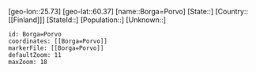 ﻿---
location: [60.37,25.73]
mapzoom: [7,12] 
mapmarker: city 
type: City
tags:
- geo/City


SpocWebEntityId: 29275
isDeleted: false
confidential: public

---
[geo-lon::25.73]
[geo-lat::60.37]
[name::Borga=Porvo]
[State::]
[Country::[[Finland]]]
[StateId::]
[Population::]
[Unknown::]


```leaflet
id: Borga=Porvo
coordinates: [[Borga=Porvo]]
markerFile: [[Borga=Porvo]]
defaultZoom: 11 
maxZoom: 18
```
